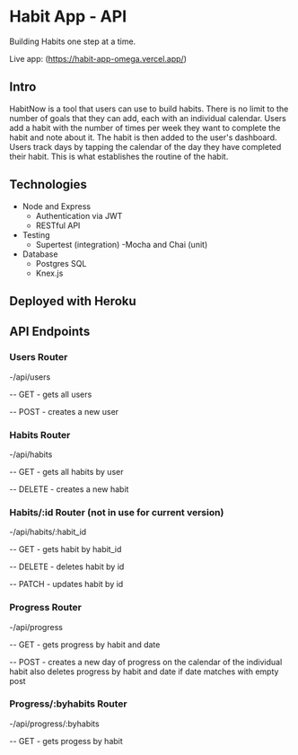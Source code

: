 # Habit App - API

Building Habits one step at a time.

Live app: (https://habit-app-omega.vercel.app/)

## Intro

HabitNow is a tool that users can use to build habits. There is no limit to the number of goals that they can add, each with an individual calendar. Users add a habit with the number of times per week they want to complete the habit and note about it. The habit is then added to the user's dashboard. Users track days by tapping the calendar of the day they have completed their habit. This is what establishes the routine of the habit.

## Technologies

- Node and Express
  - Authentication via JWT
  - RESTful API
- Testing
  - Supertest (integration)
    -Mocha and Chai (unit)
- Database
  - Postgres SQL
  - Knex.js

## Deployed with Heroku

## API Endpoints

### Users Router

-/api/users

-- GET - gets all users

-- POST - creates a new user

### Habits Router

-/api/habits

-- GET - gets all habits by user

-- DELETE - creates a new habit

### Habits/:id Router (not in use for current version)

-/api/habits/:habit_id

-- GET - gets habit by habit_id

-- DELETE - deletes habit by id

-- PATCH - updates habit by id

### Progress Router

-/api/progress

-- GET - gets progress by habit and date

-- POST - creates a new day of progress on the calendar of the individual habit also deletes progress by habit and date if date matches with empty post

### Progress/:byhabits Router

-/api/progress/:byhabits

-- GET - gets progess by habit

